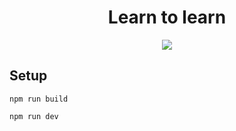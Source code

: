 <h1 align="center">Learn to learn</h1>
<p align="center">
  <img src="https://img.shields.io/badge/made%20by-opv1-blue.svg">
</p>

## Setup

```
npm run build
```

```
npm run dev
```
